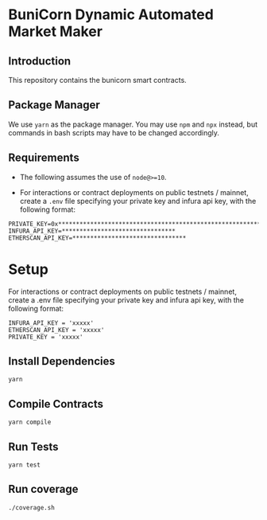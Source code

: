 # BuniCorn Dynamic Automated Market Maker
## Introduction
This repository contains the bunicorn smart contracts.

## Package Manager
We use `yarn` as the package manager. You may use `npm` and `npx` instead, but commands in bash scripts may have to be changed accordingly.

## Requirements
- The following assumes the use of `node@>=10`.

- For interactions or contract deployments on public testnets / mainnet, create a `.env` file specifying your private key and infura api key, with the following format:

```
PRIVATE_KEY=0x****************************************************************
INFURA_API_KEY=********************************
ETHERSCAN_API_KEY=********************************
```

# Setup
For interactions or contract deployments on public testnets / mainnet, create a .env file specifying your private key and infura api key, with the following format:
```
INFURA_API_KEY = 'xxxxx'
ETHERSCAN_API_KEY = 'xxxxx'
PRIVATE_KEY = 'xxxxx'
```

## Install Dependencies

`yarn`

## Compile Contracts

`yarn compile`

## Run Tests

`yarn test`

## Run coverage

`./coverage.sh`